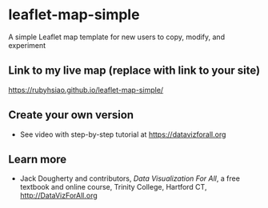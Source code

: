 # leaflet-map-simple
A simple Leaflet map template for new users to copy, modify, and experiment

## Link to my live map (replace with link to your site)

https://rubyhsiao.github.io/leaflet-map-simple/

## Create your own version
- See video with step-by-step tutorial at https://datavizforall.org

## Learn more
- Jack Dougherty and contributors, *Data Visualization For All*, a free textbook and online course, Trinity College, Hartford CT, http://DataVizForAll.org
